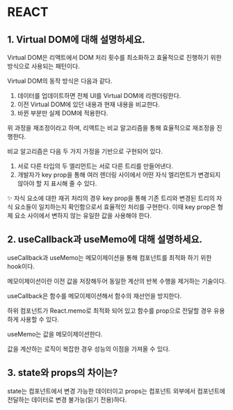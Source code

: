 # REACT

## 1. Virtual DOM에 대해 설명하세요.

Virtual DOM은 리액트에서 DOM 처리 횟수를 최소화하고 효율적으로 진행하기 위한 방식으로 사용되는 패턴이다.

Virtual DOM의 동작 방식은 다음과 같다.

1. 데이터를 업데이트하면 전체 UI를 Virtual DOM에 리렌더링한다.
2. 이전 Virtual DOM에 있던 내용과 현재 내용을 비교한다.
3. 바뀐 부분만 실제 DOM에 적용한다.

위 과정을 재조정이라고 하며, 리액트는 비교 알고리즘을 통해 효율적으로 재조정을 진행한다.

비교 알고리즘은 다음 두 가지 가정을 기반으로 구현되어 있다.

1. 서로 다른 타입의 두 엘리먼트는 서로 다른 트리를 만들어낸다.
2. 개발자가 key prop을 통해 여러 렌더링 사이에서 어떤 자식 엘리먼트가 변경되지 않아야 할 지 표시해 줄 수 있다.

✨ 자식 요소에 대한 재귀 처리의 경우 key prop을 통해 기존 트리와 변경된 트리의 자식 요소들이 일치하는지 확인함으로서 효율적인 처리를 구현한다. 이때 key prop은 형제 요소 사이에서 변하지 않는 유일한 값을 사용해야 한다.

## 2. useCallback과 useMemo에 대해 설명하세요.

useCallback과 useMemo는 메모이제이션을 통해 컴포넌트를 최적화 하기 위한 hook이다.

메모이제이션이란 이전 값을 저장해두어 동일한 계산의 반복 수행을 제거하는 기술이다.

useCallback은 함수를 메모이제이션해서 함수의 재선언을 방지한다.

하위 컴포넌트가 React.memo로 최적화 되어 있고 함수를 prop으로 전달할 경우 유용하게 사용할 수 있다.

useMemo는 값을 메모이제이션한다.

값을 계산하는 로직이 복잡한 경우 성능의 이점을 가져올 수 있다.

## 3. state와 props의 차이는?

state는 컴포넌트에서 변경 가능한 데이터이고 props는 컴포넌트 외부에서 컴포넌트에 전달하는 데이터로 변경 불가능(읽기 전용)하다.
